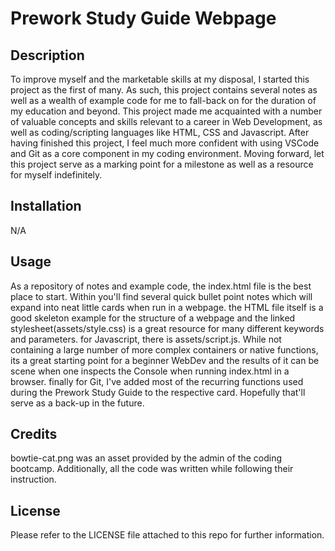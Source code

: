 # Prework Study Guide Webpage

## Description

To improve myself and the marketable skills at my disposal, I started this project as the first of many. As such, this project contains several notes as well as a wealth of example code for me to fall-back on for the duration of my education and beyond.
This project made me acquainted with a number of valuable concepts and skills relevant to a career in Web Development, as well as coding/scripting languages like HTML, CSS and Javascript. After having finished this project, I feel much more confident with using VSCode and Git
as a core component in my coding environment. Moving forward, let this project serve as a marking point for a milestone as well as a resource for myself indefinitely.

## Installation

N/A

## Usage

As a repository of notes and example code, the index.html file is the best place to start. Within you'll find several quick bullet point notes which will expand into neat little cards when run in a webpage.
the HTML file itself is a good skeleton example for the structure of a webpage and the linked stylesheet(assets/style.css) is a great resource for many different keywords and parameters.
for Javascript, there is assets/script.js. While not containing a large number of more complex containers or native functions, its a great starting point for a beginner WebDev and the results of it can be scene when one inspects the Console when running index.html in a browser.
finally for Git, I've added most of the recurring functions used during the Prework Study Guide to the respective card. Hopefully that'll serve as a back-up in the future.

## Credits

bowtie-cat.png was an asset provided by the admin of the coding bootcamp.
Additionally, all the code was written while following their instruction.

## License

Please refer to the LICENSE file attached to this repo for further information.
